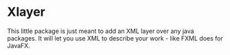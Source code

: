 # Xlayer
This little package is just meant to add an XML layer over any java packages.
It will let you use XML to describe your work - like FXML does for JavaFX.


